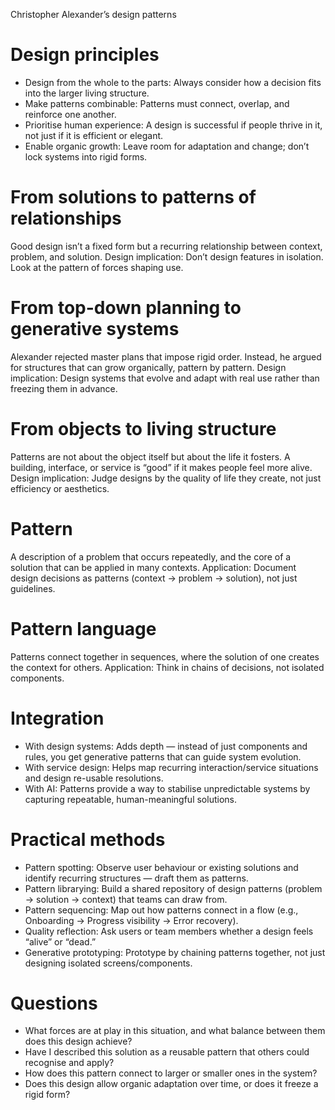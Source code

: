 Christopher Alexander’s design patterns

# Design principles
- Design from the whole to the parts: Always consider how a decision fits into the larger living structure.
- Make patterns combinable: Patterns must connect, overlap, and reinforce one another.
- Prioritise human experience: A design is successful if people thrive in it, not just if it is efficient or elegant.
- Enable organic growth: Leave room for adaptation and change; don’t lock systems into rigid forms.

# From solutions to patterns of relationships
Good design isn’t a fixed form but a recurring relationship between context, problem, and solution.
Design implication: Don’t design features in isolation. Look at the pattern of forces shaping use.

# From top-down planning to generative systems
Alexander rejected master plans that impose rigid order. Instead, he argued for structures that can grow organically, pattern by pattern.
Design implication: Design systems that evolve and adapt with real use rather than freezing them in advance.

# From objects to living structure
Patterns are not about the object itself but about the life it fosters. A building, interface, or service is “good” if it makes people feel more alive.
Design implication: Judge designs by the quality of life they create, not just efficiency or aesthetics.

# Pattern
A description of a problem that occurs repeatedly, and the core of a solution that can be applied in many contexts.
Application: Document design decisions as patterns (context → problem → solution), not just guidelines.

# Pattern language
Patterns connect together in sequences, where the solution of one creates the context for others.
Application: Think in chains of decisions, not isolated components.

# Integration

- With design systems: Adds depth — instead of just components and rules, you get generative patterns that can guide system evolution.
- With service design: Helps map recurring interaction/service situations and design re-usable resolutions.
- With AI: Patterns provide a way to stabilise unpredictable systems by capturing repeatable, human-meaningful solutions.

# Practical methods
- Pattern spotting: Observe user behaviour or existing solutions and identify recurring structures — draft them as patterns.
- Pattern librarying: Build a shared repository of design patterns (problem → solution → context) that teams can draw from.
- Pattern sequencing: Map out how patterns connect in a flow (e.g., Onboarding → Progress visibility → Error recovery).
- Quality reflection: Ask users or team members whether a design feels “alive” or “dead.”
- Generative prototyping: Prototype by chaining patterns together, not just designing isolated screens/components.

# Questions
- What forces are at play in this situation, and what balance between them does this design achieve?
- Have I described this solution as a reusable pattern that others could recognise and apply?
- How does this pattern connect to larger or smaller ones in the system?
- Does this design allow organic adaptation over time, or does it freeze a rigid form?
